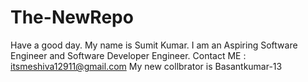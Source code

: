 # The-NewRepo
Have a good day.
My name is Sumit Kumar. 
I am an Aspiring Software Engineer and Software Developer Engineer.
Contact ME : itsmeshiva12911@gmail.com
My new collbrator is Basantkumar-13
